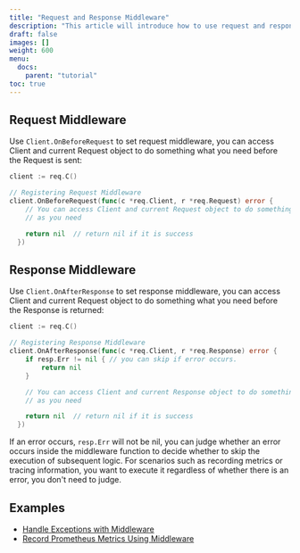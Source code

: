 ```yaml
---
title: "Request and Response Middleware"
description: "This article will introduce how to use request and response middleware."
draft: false
images: []
weight: 600
menu:
  docs:
    parent: "tutorial"
toc: true
---
```


## Request Middleware

Use `Client.OnBeforeRequest` to set request middleware, you can access Client and current Request object to do something what you need before the Request is sent:

```go
client := req.C()

// Registering Request Middleware
client.OnBeforeRequest(func(c *req.Client, r *req.Request) error {
	// You can access Client and current Request object to do something
	// as you need

    return nil  // return nil if it is success
  })
```

## Response Middleware

Use `Client.OnAfterResponse` to set response middleware, you can access Client and current Request object to do something what you need before the Response is returned:

```go
client := req.C()

// Registering Response Middleware
client.OnAfterResponse(func(c *req.Client, r *req.Response) error {
    if resp.Err != nil { // you can skip if error occurs.
        return nil
    }

    // You can access Client and current Response object to do something
    // as you need

    return nil  // return nil if it is success
  })
```

If an error occurs, `resp.Err` will not be nil, you can judge whether an error occurs inside the middleware function to decide whether to skip the execution of subsequent logic. For scenarios such as recording metrics or tracing information, you want to execute it regardless of whether there is an error, you don't need to judge.

## Examples

* [Handle Exceptions with Middleware](../../examples/handle-exceptions-with-middleware/)
* [Record Prometheus Metrics Using Middleware](../../examples/record-prometheus-metrics-using-middleware/)
